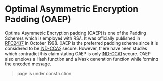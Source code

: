 # Optimal Asymmetric Encryption Padding (OAEP)

Optimal Asymmetric Encryption padding (OAEP) is one of the Padding Schemes which is employed with RSA. It was officially published in [RFC2437](https://datatracker.ietf.org/doc/html/rfc2437) in October 1998. OAEP is the preferred padding scheme since it is considered to be [IND-CCA2](https://en.wikipedia.org/wiki/Ciphertext_indistinguishability) secure. However, there have been studies which contradict this claim stating OAEP is only [IND-CCA1](https://en.wikipedia.org/wiki/Ciphertext_indistinguishability) secure. OAEP also employs a Hash function and a [Mask generation function](https://en.wikipedia.org/wiki/Mask_generation_function) while forming the encoded message.

> page is under construction
